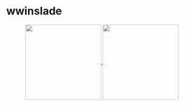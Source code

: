<h1>wwinslade</h1>
<div align="center">
  <a href="https://github.com/wwinslade">
    <img height=200 align="center" src="https://github-readme-stats.vercel.app/api?username=wwinslade&theme=dark&show_icons=true&hide=stars&hide_rank=true" />
  </a>
  <a href="https://github.com/wwinslade">
    <img height=200 align="center" src="https://github-readme-stats.vercel.app/api/top-langs?username=wwinslade&layout=compact&langs_count=6&card_width=320&hide=postscript&theme=dark" />
  </a>
</div>
